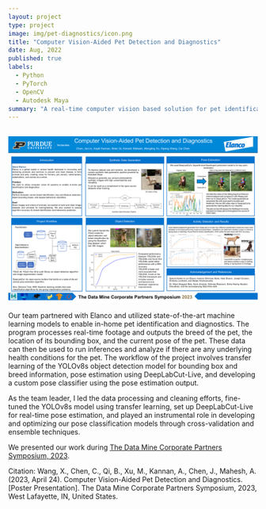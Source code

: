 ```yaml
---
layout: project
type: project
image: img/pet-diagnostics/icon.png
title: "Computer Vision-Aided Pet Detection and Diagnostics"
date: Aug, 2022
published: true
labels:
  - Python
  - PyTorch
  - OpenCV
  - Autodesk Maya
summary: "A real-time computer vision based solution for pet identification and pose detection."
---
```


<br>

<img class="img-fluid mx-auto d-block" src="../img/pet-diagnostics/poster.png">

<br>

Our team partnered with Elanco and utilized state-of-the-art machine learning models to enable in-home pet identification and diagnostics. The program processes real-time footage and outputs the breed of the pet, the location of its bounding box, and the current pose of the pet. These data can then be used to run inferences and analyze if there are any underlying health conditions for the pet. The workflow of the project involves transfer learning of the YOLOv8s object detection model for bounding box and breed information, pose estimation using DeepLabCut-Live, and developing a custom pose classifier using the pose estimation output.

As the team leader, I led the data processing and cleaning efforts, fine-tuned the YOLOv8s model using transfer learning, set up DeepLabCut-Live for real-time pose estimation, and played an instrumental role in developing and optimizing our pose classification models through cross-validation and ensemble techniques.

We presented our work during [The Data Mine Corporate Partners Symposium, 2023](https://datamine.purdue.edu/symposium/).

Citation: 
Wang, X., Chen, C., Qi, B., Xu, M., Kannan, A., Chen, J., Mahesh, A. (2023, April 24). Computer Vision-Aided Pet Detection and Diagnostics. [Poster Presentation]. The Data Mine Corporate Partners Symposium, 2023, West Lafayette, IN, United States.

